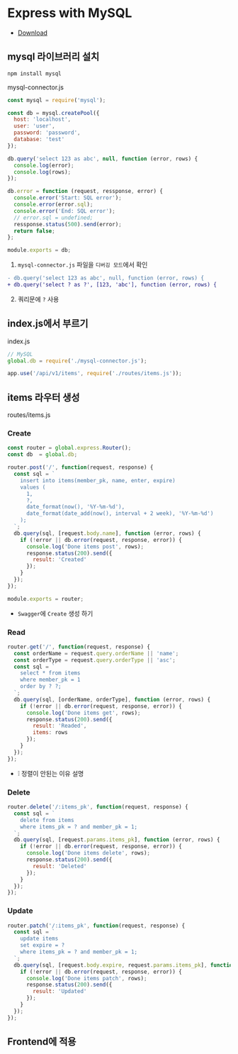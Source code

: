 # Express with MySQL
* [Download](https://github.com/ovdncids/vue-curriculum/raw/master/download/express-server.zip)

## mysql 라이브러리 설치
```sh
npm install mysql
```

mysql-connector.js
```js
const mysql = require('mysql');

const db = mysql.createPool({
  host: 'localhost',
  user: 'user',
  password: 'password',
  database: 'test'
});

db.query('select 123 as abc', null, function (error, rows) {
  console.log(error);
  console.log(rows);
});

db.error = function (request, ressponse, error) {
  console.error('Start: SQL error');
  console.error(error.sql);
  console.error('End: SQL error');
  // error.sql = undefined;
  ressponse.status(500).send(error);
  return false;
};

module.exports = db;
```

1. `mysql-connector.js` 파일을 `디버깅 모드`에서 확인

```diff
- db.query('select 123 as abc', null, function (error, rows) {
+ db.query('select ? as ?', [123, 'abc'], function (error, rows) {
```

2. 쿼리문에 `?` 사용

## index.js에서 부르기
index.js
```js
// MySQL
global.db = require('./mysql-connector.js');
```
```js
app.use('/api/v1/items', require('./routes/items.js'));
```

## items 라우터 생성
routes/items.js

### Create
```js
const router = global.express.Router();
const db  = global.db;

router.post('/', function(request, response) {
  const sql = `
    insert into items(member_pk, name, enter, expire)
    values (
      1,
      ?,
      date_format(now(), '%Y-%m-%d'),
      date_format(date_add(now(), interval + 2 week), '%Y-%m-%d')
    );
  `;
  db.query(sql, [request.body.name], function (error, rows) {
    if (!error || db.error(request, response, error)) {
      console.log('Done items post', rows);
      response.status(200).send({
        result: 'Created'
      });
    }
  });
});

module.exports = router;
```
* `Swagger`에 `Create` 생성 하기

### Read
```js
router.get('/', function(request, response) {
  const orderName = request.query.orderName || 'name';
  const orderType = request.query.orderType || 'asc';
  const sql = `
    select * from items
    where member_pk = 1
    order by ? ?;
  `;
  db.query(sql, [orderName, orderType], function (error, rows) {
    if (!error || db.error(request, response, error)) {
      console.log('Done items get', rows);
      response.status(200).send({
        result: 'Readed',
        items: rows
      });
    }
  });
});
```
* ❕ 정렬이 안된는 이유 설명

### Delete
```js
router.delete('/:items_pk', function(request, response) {
  const sql = `
    delete from items
    where items_pk = ? and member_pk = 1;
  `;
  db.query(sql, [request.params.items_pk], function (error, rows) {
    if (!error || db.error(request, response, error)) {
      console.log('Done items delete', rows);
      response.status(200).send({
        result: 'Deleted'
      });
    }
  });
});
```

### Update
```js
router.patch('/:items_pk', function(request, response) {
  const sql = `
    update items
    set expire = ?
    where items_pk = ? and member_pk = 1;
  `;
  db.query(sql, [request.body.expire, request.params.items_pk], function (error, rows) {
    if (!error || db.error(request, response, error)) {
      console.log('Done items patch', rows);
      response.status(200).send({
        result: 'Updated'
      });
    }
  });
});
```

## Frontend에 적용

<!--
## ER_NOT_SUPPORTED_AUTH_MODE
* https://1mini2.tistory.com/88
```sql
USE mysql;
ALTER USER 'root'@'%' IDENTIFIED WITH mysql_native_password BY '1234';
FLUSH PRIVILEGES;

SELECT Host,User,plugin,authentication_string FROM mysql.user;
-- caching_sha2_password -> mysql_native_password 변경 되었는지 확인
```
-->
